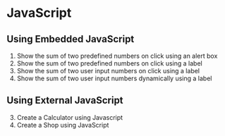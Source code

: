 # JavaScript

## Using Embedded JavaScript
1. Show the sum of two predefined numbers on click using an alert box
2. Show the sum of two predefined numbers on click using a label 
3. Show the sum of two user input numbers on click using a label 
4. Show the sum of two user input numbers dynamically using a label 

## Using External JavaScript
3. Create a Calculator using Javascript
4. Create a Shop using JavaScript